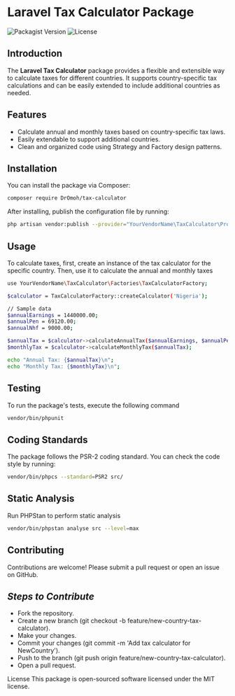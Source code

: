 # Laravel Tax Calculator Package

![Packagist Version](https://img.shields.io/packagist/v/homord/tax-calculator)
![License](https://img.shields.io/github/license/omoh09/laravel-tax-calculator)

## Introduction

The **Laravel Tax Calculator** package provides a flexible and extensible way to calculate taxes for different countries. It supports country-specific tax calculations and can be easily extended to include additional countries as needed.

## Features

- Calculate annual and monthly taxes based on country-specific tax laws.
- Easily extendable to support additional countries.
- Clean and organized code using Strategy and Factory design patterns.

## Installation

You can install the package via Composer:
```sh
composer require DrOmoh/tax-calculator
```
After installing, publish the configuration file by running:
```bash
php artisan vendor:publish --provider="YourVendorName\TaxCalculator\Providers\TaxCalculatorServiceProvider"
```

## Usage
To calculate taxes, first, create an instance of the tax calculator for the specific country. Then, use it to calculate the annual and monthly taxes
```bash
use YourVendorName\TaxCalculator\Factories\TaxCalculatorFactory;

$calculator = TaxCalculatorFactory::createCalculator('Nigeria');

// Sample data
$annualEarnings = 1440000.00;
$annualPen = 69120.00;
$annualNhf = 9000.00;

$annualTax = $calculator->calculateAnnualTax($annualEarnings, $annualPen, $annualNhf);
$monthlyTax = $calculator->calculateMonthlyTax($annualTax);

echo "Annual Tax: {$annualTax}\n";
echo "Monthly Tax: {$monthlyTax}\n";
```

## Testing
To run the package's tests, execute the following command
```bash
vendor/bin/phpunit
```

## Coding Standards
The package follows the PSR-2 coding standard. You can check the code style by running:
```bash
vendor/bin/phpcs --standard=PSR2 src/
```

## Static Analysis
Run PHPStan to perform static analysis
```bash
vendor/bin/phpstan analyse src --level=max
```
## Contributing
Contributions are welcome! Please submit a pull request or open an issue on GitHub.
## _Steps to Contribute_
- Fork the repository.
- Create a new branch (git checkout -b feature/new-country-tax-calculator).
- Make your changes.
- Commit your changes (git commit -m 'Add tax calculator for NewCountry').
- Push to the branch (git push origin feature/new-country-tax-calculator).
- Open a pull request.

License
This package is open-sourced software licensed under the MIT license.

